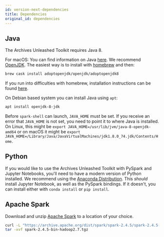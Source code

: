 ```yaml
---
id: version-next-dependencies
title: Dependencies
original_id: dependencies
---
```


## Java

The Archives Unleashed Toolkit requires Java 8.

For macOS: You can find information on Java
[here](https://java.com/en/download/help/mac_install.xml). We recommend
[OpenJDK](https://adoptopenjdk.net/). The easiest way is to install
with [homebrew](https://brew.sh) and then:

```bash
brew cask install adoptopenjdk/openjdk/adoptopenjdk8
```

If you run into difficulties with homebrew, installation instructions can be
found [here](https://adoptopenjdk.net/).

On Debian based system you can install Java using `apt`:

```bash
apt install openjdk-8-jdk
```

Before `spark-shell` can launch, `JAVA_HOME` must be set. If you receive an
error that `JAVA_HOME` is not set, you need to point it to where Java is
installed. On Linux, this might be
`export JAVA_HOME=/usr/lib/jvm/java-8-openjdk-amd64` or on macOS it might be
`export JAVA_HOME=/Library/Java/JavaVirtualMachines/jdk1.8.0_74.jdk/Contents/Home`.

## Python

If you would like to use the Archives Unleashed Toolkit with PySpark and
Jupyter Notebooks, you'll need to have a modern version of Python installed.
We recommend using the
[Anaconda Distribution](https://www.anaconda.com/distribution).
This _should_ install Jupyter Notebook, as well as the PySpark bindings. If
it doesn't, you can install either with `conda install` or `pip install`.

## Apache Spark

Download and unzip [Apache Spark](https://spark.apache.org) to a location of
your choice.

```bash
curl -L "https://archive.apache.org/dist/spark/spark-2.4.5/spark-2.4.5-bin-hadoop2.7.tgz" > spark-2.4.5-bin-hadoop2.7.tgz
tar -xvf spark-2.4.5-bin-hadoop2.7.tgz
```
